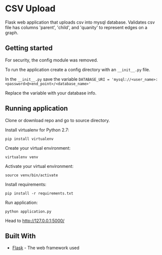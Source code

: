 # CSV Upload
Flask web application that uploads csv into mysql database.
Validates csv file has columns 'parent', 'child', and 'quanity' to represent edges on a graph.

## Getting started
For security, the config module was removed. 

To run the application create a config directory with an ```__init__.py``` file.

In the ```__init__.py``` save the variable 
```DATABASE_URI = 'mysql://<user_name>:<password>@<end_point>/<database_name>'```

Replace the variable with your database info.

## Running application
Clone or download repo and go to source directory.

Install virtualenv for Python 2.7:
```
pip install virtualenv
```

Create your virtual environment:
```
virtualenv venv
```

Activate your virtual environment:
```
source venv/bin/activate
```

Install requirements:
```
pip install -r requirements.txt
```

Run application:
``` 
python application.py
```

Head to http://127.0.0.1:5000/

## Built With

* [Flask](http://flask.pocoo.org/docs/) - The web framework used
